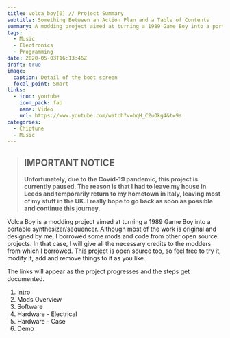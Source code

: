 ```yaml
---
title: volca_boy[0] // Project Summary
subtitle: Something Between an Action Plan and a Table of Contents
summary: A modding project aimed at turning a 1989 Game Boy into a portable synthesizer/sequencer. The product will be based on the Korg volca Series form factor, and aims at unlocking cyberpunk functionalities into the chiptune realm.
tags:
  - Music
  - Electronics
  - Programming
date: 2020-05-03T16:13:46Z
draft: true
image:
  caption: Detail of the boot screen
  focal_point: Smart
links:
  - icon: youtube
    icon_pack: fab
    name: Video
    url: https://www.youtube.com/watch?v=bqH_C2uOkg4&t=9s
categories:
  - Chiptune
  - Music
---
```


> ## IMPORTANT NOTICE
>
> **Unfortunately, due to the Covid-19 pandemic, this project is currently paused. The reason is that I had to leave my house in Leeds and temporarily return to my hometown in Italy, leaving most of my stuff in the UK. I really hope to go back as soon as possible and continue this journey.**

Volca Boy is a modding project aimed at turning a 1989 Game Boy into a portable synthesizer/sequencer. Although most of the work is original and designed by me, I borrowed some mods and code from other open source projects. In that case, I will give all the necessary credits to the modders from which I borrowed. This project is open source too, so feel free to try it, modify it, add and remove things to it as you like. 
   
The links will appear as the project progresses and the steps get documented.

1. [Intro](https://s-gregorini003.github.io/post/volca-boy-1/)
2. Mods Overview
3. Software
4. Hardware - Electrical
5. Hardware - Case
6. Demo
